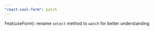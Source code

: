 ```yaml
---
"react-cool-form": patch
---
```


Feat(useForm): rename `select` method to `watch` for better understanding
